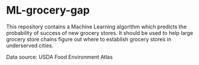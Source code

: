 # ML-grocery-gap
This repository contains a Machine Learning algorithm which predicts the probability of success of new grocery stores. It should be used to help large grocery store chains figure out where to establish grocery stores in underserved cities.

Data source: USDA Food Environment Atlas
